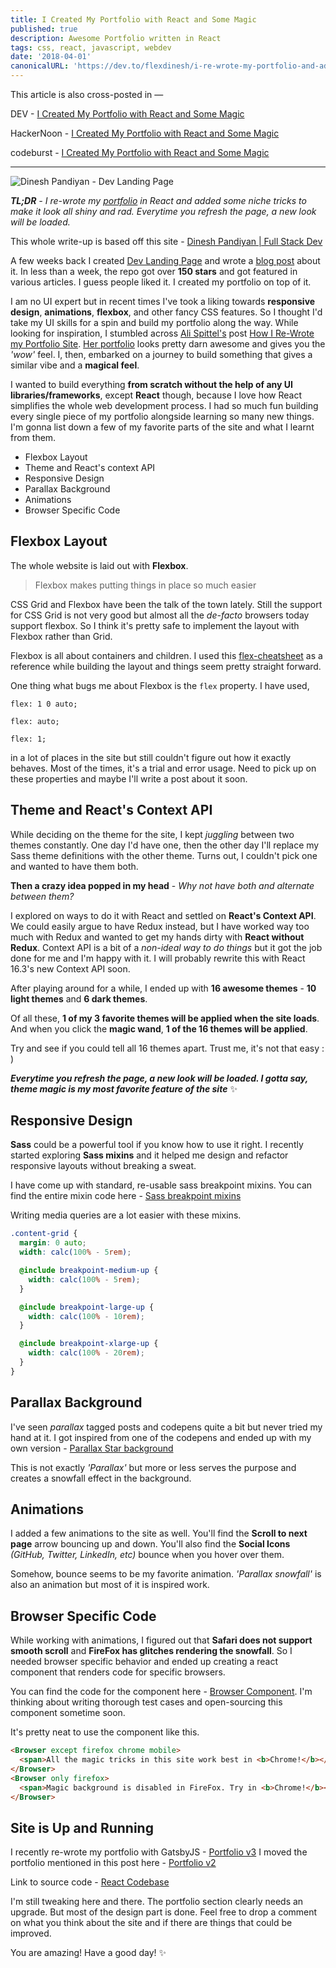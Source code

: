 ```yaml
---
title: I Created My Portfolio with React and Some Magic
published: true
description: Awesome Portfolio written in React
tags: css, react, javascript, webdev
date: '2018-04-01'
canonicalURL: 'https://dev.to/flexdinesh/i-re-wrote-my-portfolio-and-added-some-magic-22n7'
---
```


This article is also cross-posted in —

DEV - [I Created My Portfolio with React and Some Magic](https://dev.to/flexdinesh/i-re-wrote-my-portfolio-and-added-some-magic-22n7)

HackerNoon - [I Created My Portfolio with React and Some Magic](https://hackernoon.com/i-created-my-portfolio-with-react-and-some-magic-fda27ba06a06)

codeburst - [I Created My Portfolio with React and Some Magic](https://codeburst.io/i-created-my-portfolio-with-react-and-some-magic-fe661302ce4c)

---

![Dinesh Pandiyan - Dev Landing Page](https://image.ibb.co/erwyaS/portfolio.png)

_**TL;DR** - I re-wrote my [portfolio](https://flexdinesh.github.io) in React and added some niche tricks to make it look all shiny and rad. Everytime you refresh the page, a new look will be loaded._

This whole write-up is based off this site - [Dinesh Pandiyan | Full Stack Dev](https://flexdinesh.github.io/)

A few weeks back I created [Dev Landing Page](https://github.com/flexdinesh/dev-landing-page) and wrote a [blog post](https://dev.to/flexdinesh/create-your-developer-landing-page-with-github-pages---42jk) about it. In less than a week, the repo got over **150 stars** and got featured in various articles. I guess people liked it. I created my portfolio on top of it.

I am no UI expert but in recent times I've took a liking towards **responsive design**, **animations**, **flexbox**, and other fancy CSS features. So I thought I'd take my UI skills for a spin and build my portfolio along the way. While looking for inspiration, I stumbled across [Ali Spittel's](https://dev.to/aspittel) post [How I Re-Wrote my Portfolio Site](https://dev.to/aspittel/how-i-re-wrote-my-portfolio-site-cg). [Her portfolio](https://www.alispit.tel) looks pretty darn awesome and gives you the _'wow'_ feel. I, then, embarked on a journey to build something that gives a similar vibe and a **magical feel**.

I wanted to build everything **from scratch without the help of any UI libraries/frameworks**, except **React** though, because I love how React simplifies the whole web development process. I had so much fun building every single piece of my portfolio alongside learning so many new things. I'm gonna list down a few of my favorite parts of the site and what I learnt from them.

- Flexbox Layout
- Theme and React's context API
- Responsive Design
- Parallax Background
- Animations
- Browser Specific Code

## Flexbox Layout

The whole website is laid out with **Flexbox**.

> Flexbox makes putting things in place so much easier

CSS Grid and Flexbox have been the talk of the town lately. Still the support for CSS Grid is not very good but almost all the _de-facto_ browsers today support flexbox. So I think it's pretty safe to implement the layout with Flexbox rather than Grid.

Flexbox is all about containers and children. I used this [flex-cheatsheet](http://yoksel.github.io/flex-cheatsheet/) as a reference while building the layout and things seem pretty straight forward.

One thing what bugs me about Flexbox is the `flex` property. I have used,

`flex: 1 0 auto;`

`flex: auto;`

`flex: 1;`

in a lot of places in the site but still couldn't figure out how it exactly behaves. Most of the times, it's a trial and error usage. Need to pick up on these properties and maybe I'll write a post about it soon.

## Theme and React's Context API

While deciding on the theme for the site, I kept _juggling_ between two themes constantly. One day I'd have one, then the other day I'll replace my Sass theme definitions with the other theme. Turns out, I couldn't pick one and wanted to have them both.

**Then a crazy idea popped in my head** - _Why not have both and alternate between them?_

I explored on ways to do it with React and settled on **React's Context API**. We could easily argue to have Redux instead, but I have worked way too much with Redux and wanted to get my hands dirty with **React without Redux**. Context API is a bit of a _non-ideal way to do things_ but it got the job done for me and I'm happy with it. I will probably rewrite this with React 16.3's new Context API soon.

After playing around for a while, I ended up with **16 awesome themes** - **10 light themes** and **6 dark themes**.

Of all these, **1 of my 3 favorite themes will be applied when the site loads**. And when you click the **magic wand**, **1 of the 16 themes will be applied**.

Try and see if you could tell all 16 themes apart. Trust me, it's not that easy : )

**_Everytime you refresh the page, a new look will be loaded. I gotta say, theme magic is my most favorite feature of the site_** ✨

## Responsive Design

**Sass** could be a powerful tool if you know how to use it right. I recently started exploring **Sass mixins** and it helped me design and refactor responsive layouts without breaking a sweat.

I have come up with standard, re-usable sass breakpoint mixins. You can find the entire mixin code here - [Sass breakpoint mixins](https://github.com/flexdinesh/flexdinesh.github.io/blob/dev/src/styles/_breakpoints.scss)

Writing media queries are a lot easier with these mixins.

```scss
.content-grid {
  margin: 0 auto;
  width: calc(100% - 5rem);

  @include breakpoint-medium-up {
    width: calc(100% - 5rem);
  }

  @include breakpoint-large-up {
    width: calc(100% - 10rem);
  }

  @include breakpoint-xlarge-up {
    width: calc(100% - 20rem);
  }
}
```

## Parallax Background

I've seen _parallax_ tagged posts and codepens quite a bit but never tried my hand at it. I got inspired from one of the codepens and ended up with my own version - [Parallax Star background](https://codepen.io/flexdinesh/full/GxNazP/)

This is not exactly _'Parallax'_ but more or less serves the purpose and creates a snowfall effect in the background.

## Animations

I added a few animations to the site as well. You'll find the **Scroll to next page** arrow bouncing up and down. You'll also find the **Social Icons** _(GitHub, Twitter, LinkedIn, etc)_ bounce when you hover over them.

Somehow, bounce seems to be my favorite animation. _'Parallax snowfall'_ is also an animation but most of it is inspired work.

## Browser Specific Code

While working with animations, I figured out that **Safari does not support smooth scroll** and **FireFox has glitches rendering the snowfall**. So I needed browser specific behavior and ended up creating a react component that renders code for specific browsers.

You can find the code for the component here - [Browser Component](https://github.com/flexdinesh/flexdinesh.github.io/tree/dev/src/components/Browser). I'm thinking about writing thorough test cases and open-sourcing this component sometime soon.

It's pretty neat to use the component like this.

```html
<Browser except firefox chrome mobile>
  <span>All the magic tricks in this site work best in <b>Chrome!</b></span>
</Browser>
<Browser only firefox>
  <span>Magic background is disabled in FireFox. Try in <b>Chrome!</b></span>
</Browser>
```

## Site is Up and Running

I recently re-wrote my portfolio with GatsbyJS - [Portfolio v3](https://dineshpandiyan.com)
I moved the portfolio mentioned in this post here - [Portfolio v2](https://portfoliov2.dineshpandiyan.com/)

Link to source code - [React Codebase](https://github.com/flexdinesh/flexdinesh.github.io/tree/dev)

I'm still tweaking here and there. The portfolio section clearly needs an upgrade. But most of the design part is done. Feel free to drop a comment on what you think about the site and if there are things that could be improved.

You are amazing! Have a good day! ✨
